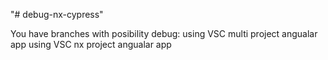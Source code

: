 "# debug-nx-cypress"

You have branches with posibility debug:
using VSC multi project angualar app
using VSC nx project angualar app
